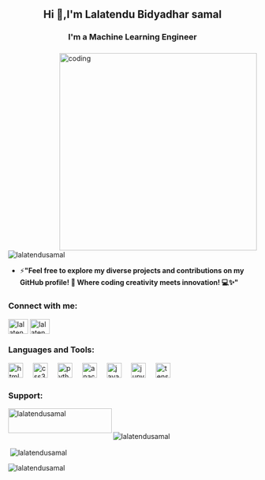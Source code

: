 <h2 align="center">Hi 👋,I'm Lalatendu Bidyadhar samal</h2>
<h3 align="center">I'm a Machine Learning Engineer</h3>

###
<img align="right" alt="coding" width="400" src="https://user-images.githubusercontent.com/55389276/140866485-8fb1c876-9a8f-4d6a-98dc-08c4981eaf70.gif">

<p align="left"> <img src="https://komarev.com/ghpvc/?username=lalatendusamal&label=Profile%20views&color=0e75b6&style=flat" alt="lalatendusamal" /> </p>

- ⚡**"Feel free to explore my diverse projects and contributions on my GitHub profile! 🚀 Where coding creativity meets innovation! 💻✨"**


<h3 align="left">Connect with me:</h3>
<p align="left">
<a href="https://www.linkedin.com/in/lalatendu-bidyadhar-samal-b2786b218/" target="blank"><img align="center" src="https://raw.githubusercontent.com/rahuldkjain/github-profile-readme-generator/master/src/images/icons/Social/linked-in-alt.svg" alt="lalatendusamal" height="30" width="40" /></a>
<a href="https://www.instagram.com/lalatendusamal6/" target="blank"><img align="center" src="https://raw.githubusercontent.com/rahuldkjain/github-profile-readme-generator/master/src/images/icons/Social/instagram.svg" alt="lalatendusamal6" height="30" width="40" /></a>


<h3 align="left">Languages and Tools:</h3>
<div align="left">
  <img src="https://cdn.jsdelivr.net/gh/devicons/devicon/icons/html5/html5-original.svg" height="30" alt="html5 logo"  />
  <img width="12" />
  <img src="https://cdn.jsdelivr.net/gh/devicons/devicon/icons/css3/css3-original.svg" height="30" alt="css3 logo"  />
  <img width="12" />
  <img src="https://cdn.jsdelivr.net/gh/devicons/devicon/icons/python/python-original.svg" height="30" alt="python logo"  />
  <img width="12" />
  <img src="https://cdn.jsdelivr.net/gh/devicons/devicon/icons/anaconda/anaconda-original.svg" height="30" alt="anaconda logo"  />
  <img width="12" />
  <img src="https://cdn.jsdelivr.net/gh/devicons/devicon/icons/java/java-original.svg" height="30" alt="java logo"  />
  <img width="12" />
  <img src="https://cdn.jsdelivr.net/gh/devicons/devicon/icons/jupyter/jupyter-original.svg" height="30" alt="jupyter logo"  />
  <img width="12" />
  <img src="https://cdn.jsdelivr.net/gh/devicons/devicon/icons/tensorflow/tensorflow-original.svg" height="30" alt="tensorflow logo"  />
</div>

###

<h3 align="left">Support:</h3>
<p><a href="https://www.buymeacoffee.com/simplified"> <img align="left" src="https://cdn.buymeacoffee.com/buttons/v2/default-yellow.png" height="50" width="210" alt="lalatendusamal" /></a></p><br><br>

<p><img align="center" src="https://github-readme-stats.vercel.app/api/top-langs?username=lalatendusamal&show_icons=true&locale=en&layout=compact" alt="lalatendusamal" /></p>

<p>&nbsp;<img align="center" src="https://github-readme-stats.vercel.app/api?username=lalatendusamal&show_icons=true&locale=en" alt="lalatendusamal" /></p>

<p><img align="center" src="https://github-readme-streak-stats.herokuapp.com/?user=lalatendusamal&" alt="lalatendusamal" /></p>

###

